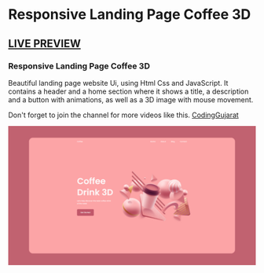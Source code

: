 # Responsive Landing Page Coffee 3D
## [LIVE PREVIEW](https://codinggujaratweb.github.io/Create-Responsive-Landing-Page-Coffee-3D)
### Responsive Landing Page Coffee 3D
Beautiful landing page website Ui, using Html Css and JavaScript. It contains a header and a home section where it shows a title, a description and a button with animations, as well as a 3D image with mouse movement.

Don't forget to join the channel for more videos like this.
[CodingGujarat](https://www.youtube.com/@CodingGujarat)

![Responsive Landing Page Coffee 3D](/preview.png)

